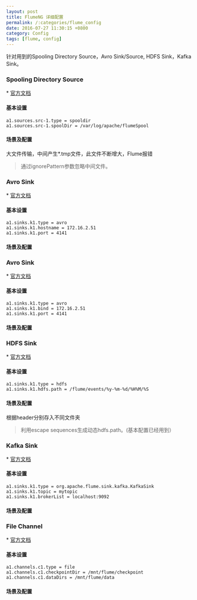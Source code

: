 ```yaml
---
layout: post
title: FlumeNG 详细配置
permalink: /:categories/flume_config
date: 2016-07-27 11:30:15 +0800
category: Config
tags: [flume, config]
---
```


针对用到的Spooling Directory Source，Avro Sink/Source, HDFS Sink，Kafka Sink。

### Spooling Directory Source

\* [官方文档](https://flume.apache.org/FlumeUserGuide.html#spooling-directory-source)

#### 基本设置

```
a1.sources.src-1.type = spooldir
a1.sources.src-1.spoolDir = /var/log/apache/flumeSpool
```

#### 场景及配置

大文件传输，中间产生*.tmp文件，此文件不断增大，Flume报错

> 通过ignorePattern参数忽略中间文件。

### Avro Sink

\* [官方文档](https://flume.apache.org/FlumeUserGuide.html#avro-sink)

#### 基本设置

```
a1.sinks.k1.type = avro
a1.sinks.k1.hostname = 172.16.2.51
a1.sinks.k1.port = 4141
```

#### 场景及配置


### Avro Sink

\* [官方文档](https://flume.apache.org/FlumeUserGuide.html#avro-source)

#### 基本设置

```
a1.sinks.k1.type = avro
a1.sinks.k1.bind = 172.16.2.51
a1.sinks.k1.port = 4141
```

#### 场景及配置

### HDFS Sink

\* [官方文档](https://flume.apache.org/FlumeUserGuide.html#hdfs-sink)

#### 基本设置

```
a1.sinks.k1.type = hdfs
a1.sinks.k1.hdfs.path = /flume/events/%y-%m-%d/%H%M/%S
```

#### 场景及配置

根据header分别存入不同文件夹

> 利用escape sequences生成动态hdfs.path。(基本配置已经用到）

### Kafka Sink

\* [官方文档](https://flume.apache.org/FlumeUserGuide.html#kafka-sink)

#### 基本设置

```
a1.sinks.k1.type = org.apache.flume.sink.kafka.KafkaSink
a1.sinks.k1.topic = mytopic
a1.sinks.k1.brokerList = localhost:9092
```

#### 场景及配置

### File Channel

\* [官方文档](https://flume.apache.org/FlumeUserGuide.html#file-channel)

#### 基本设置

```
a1.channels.c1.type = file
a1.channels.c1.checkpointDir = /mnt/flume/checkpoint
a1.channels.c1.dataDirs = /mnt/flume/data
```

#### 场景及配置
